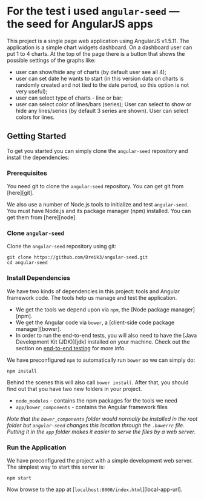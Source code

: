 # For the test i used `angular-seed` — the seed for AngularJS apps


This project is a single page web application using AngularJS v1.5.11.
The application is a simple chart widgets dashboard. On a dashboard user can put 1 to 4 charts.
At the top of the page there is a button that shows the possible settings of the graphs like:
 - user can show/hide any of charts (by default user see all 4);
 - user can set date he wants to start (in this version data on charts is randomly created
 and not tied to the date period, so this option is not very useful);
 - user can select type of charts - line or bar;
 - user can select color of lines/bars (series);
User can select to show or hide any lines/series (by default 3 series are shown).
User can select colors for lines.


## Getting Started

To get you started you can simply clone the `angular-seed` repository and install the dependencies:

### Prerequisites

You need git to clone the `angular-seed` repository. You can get git from [here][git].

We also use a number of Node.js tools to initialize and test `angular-seed`. You must have Node.js
and its package manager (npm) installed. You can get them from [here][node].

### Clone `angular-seed`

Clone the `angular-seed` repository using git:

```
git clone https://github.com/Dreik3/angular-seed.git
cd angular-seed
```


### Install Dependencies

We have two kinds of dependencies in this project: tools and Angular framework code. The tools help
us manage and test the application.

* We get the tools we depend upon via `npm`, the [Node package manager][npm].
* We get the Angular code via `bower`, a [client-side code package manager][bower].
* In order to run the end-to-end tests, you will also need to have the
  [Java Development Kit (JDK)][jdk] installed on your machine. Check out the section on
  [end-to-end testing](#e2e-testing) for more info.

We have preconfigured `npm` to automatically run `bower` so we can simply do:

```
npm install
```

Behind the scenes this will also call `bower install`. After that, you should find out that you have
two new folders in your project.

* `node_modules` - contains the npm packages for the tools we need
* `app/bower_components` - contains the Angular framework files

*Note that the `bower_components` folder would normally be installed in the root folder but
`angular-seed` changes this location through the `.bowerrc` file. Putting it in the `app` folder
makes it easier to serve the files by a web server.*

### Run the Application

We have preconfigured the project with a simple development web server. The simplest way to start
this server is:

```
npm start
```

Now browse to the app at [`localhost:8000/index.html`][local-app-url].
